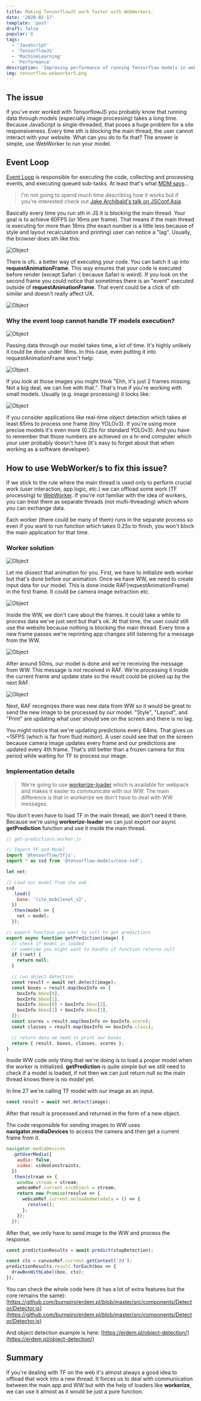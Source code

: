 ```yaml
---
title: Making TensorflowJS work faster with WebWorkers.
date: '2020-02-17'
template: 'post'
draft: false
popular: 0
tags:
  - 'JavaScript'
  - 'TensorflowJS'
  - 'MachineLearning'
  - 'Performance'
description: 'Improving performance of running Tensorflow models in web applications.'
img: tensorflow-webworker5.png
---
```


## The issue

If you've ever worked with TensorflowJS you probably know that running data through models (especially image processing) takes a long time. Because JavaScript is single-threaded, that poses a huge problem for a site responsiveness. Every time sth is blocking the main thread, the user cannot interact with your website. What can you do to fix that? The answer is simple, use WebWorker to run your model.

## Event Loop

[Event Loop](https://html.spec.whatwg.org/multipage/webappapis.html#event-loops) is responsible for executing the code, collecting and processing events, and executing queued sub-tasks. At least that's what [MDM says](https://developer.mozilla.org/en-US/docs/Web/JavaScript/EventLoop)...

> I'm not going to spend much time describing how it works but if you're interested check out [Jake Archibald's talk on JSConf.Asia](https://www.youtube.com/watch?v=cCOL7MC4Pl0)

Basically every time you run sth in JS it is blocking the main thread. Your goal is to achieve 60FPS (or 16ms per frame). That means if the main thread is executing for more than 16ms (the exact number is a little less because of style and layout recalculation and printing) user can notice a "lag". Usually, the browser does sth like this:

![Object](./tensorflow-webworker-std-render.png)

There is ofc. a better way of executing your code. You can batch it up into **requestAnimationFrame**. This way ensures that your code is executed before render (except Safari :( because Safari is weird). If you look on the second frame you could notice that sometimes there is an "event" executed outside of **requestAnimationFrame**. That event could be a click of sth similar and doesn't really affect UX.

![Object](./tensorflow-webworker-raf-render.png)

### Why the event loop cannot handle TF models execution?

![Object](./tensorflow-webworker-std.png)

Passing data through our model takes time, a lot of time. It's highly unlikely it could be done under 16ms. In this case, even putting it into requestAnimationFrame won't help:

![Object](./tensorflow-webworker-raf.png)

If you look at those images you might think "Ehh, it's just 2 frames missing. Not a big deal, we can live with that.". That's true if you're working with small models. Usually (e.g. image processing) it looks like:

![Object](./tensorflow-webworker-length.png)

If you consider applications like real-time object detection which takes at least 65ms to process one frame (tiny YOLOv3). If you're using more precise models it's even more (0.25s for standard YOLOv3). And you have to remember that those numbers are achieved on a hi-end computer which your user probably doesn't have (it's easy to forget about that when working as a software developer).

## How to use WebWorker/s to fix this issue?

If we stick to the rule where the main thread is used only to perform crucial work (user interaction, app logic, etc.) we can offload some work (TF processing) to [WebWorker](https://developer.mozilla.org/en-US/docs/Web/API/Web_Workers_API/Using_web_workers). If you're not familiar with the idea of workers, you can treat them as separate threads (not multi-threading) which whom you can exchange data.

Each worker (there could be many of them) runs in the separate process so even if you want to run function which takes 0.25s to finish, you won't block the main application for that time.

### Worker solution

![Object](./tensorflow-webworker.gif)

Let me dissect that animation for you. First, we have to initialize web worker but that's done before our animation. Once we have WW, we need to create input data for our model. This is done inside RAF(requestAnimationFrame) in the first frame. It could be camera image extraction etc.

![Object](<./tensorflow-webworker1.png>)

Inside the WW, we don't care about the frames. It could take a while to process data we've just sent but that's ok. At that time, the user could still use the website because nothing is blocking the main thread. Every time a new frame passes we're reprinting app changes still listening for a message from the WW.

![Object](<./tensorflow-webworker5.png>)

After around 50ms, our model is done and we're receiving the message from WW. This message is not received in RAF. We're processing it inside the current frame and update state so the result could be picked up by the next RAF.

![Object](<./tensorflow-webworker7.png>)

Next, RAF recognizes there was new data from WW so it would be great to send the new image to be processed by our model. "Style", "Layout", and "Print" are updating what user should see on the screen and there is no lag.

You might notice that we're updating predictions every 64ms. That gives us ~15FPS (which is far from fluid motion). A user could see that on the screen because camera image updates every frame and our predictions are updated every 4th frame. That's still better than a frozen camera for this period while waiting for TF to process our image.

### Implementation details

> We're going to use [workerize-loader](https://github.com/developit/workerize-loader) which is available for webpack and makes it easier to communicate with our WW. The main difference is that in workerize we don't have to deal with WW messages.

You don't even have to load TF in the main thread, we don't need it there. Because we're using __workerize-loader__ we can just export our async **getPrediction** function and use it inside the main thread.

```javascript
// get-predictions.worker.js

// Import TF and Model
import '@tensorflow/tfjs';
import * as ssd from '@tensorflow-models/coco-ssd';

let net;

// Load our model from the web
ssd
  .load({
    base: 'lite_mobilenet_v2',
  })
  .then(model => {
    net = model;
  });

// export function you want to call to get predictions
export async function getPrediction(image) {
  // check if model is loaded
  // sometime you might want to handle if function returns null
  if (!net) {
    return null;
  }

  // run object detection
  const result = await net.detect(image);
  const boxes = result.map(boxInfo => [
    boxInfo.bbox[0],
    boxInfo.bbox[1],
    boxInfo.bbox[0] + boxInfo.bbox[2],
    boxInfo.bbox[1] + boxInfo.bbox[3],
  ]);
  const scores = result.map(boxInfo => boxInfo.score);
  const classes = result.map(boxInfo => boxInfo.class);

  // return data we need to print our boxes
  return { result, boxes, classes, scores };
}
```

Inside WW code only thing that we're doing is to load a proper model when the worker is initialized. **getPrediction** is quite simple but we still need to check if a model is loaded, if not then we can just return null so the main thread knows there is no model yet.

In line 27 we're calling TF model with our image as an input.

```javascript
const result = await net.detect(image);
```

After that result is processed and returned in the form of a new object.

The code responsible for sending images to WW uses **navigator.mediaDevices** to access the camera and then get a current frame from it.

```javascript
navigator.mediaDevices
  .getUserMedia({
    audio: false,
    video: videoConstraints,
  })
  .then(stream => {
    window.stream = stream;
    webcamRef.current.srcObject = stream;
    return new Promise(resolve => {
      webcamRef.current.onloadedmetadata = () => {
        resolve();
      };
    });
  });
```

After that, we only have to send image to the WW and process the response.

```javascript
const predictionResults = await predict(stopDetection);

const ctx = canvasRef.current.getContext('2d');
predictionResults.result.forEach(box => {
  drawBoxWithLabel(box, ctx);
});
```

You can check the whole code here (it has a lot of extra features but the core remains the same):
[https://github.com/burnpiro/erdem.pl/blob/master/src/components/Detector/Detector.js](https://github.com/burnpiro/erdem.pl/blob/master/src/components/Detector/Detector.js)

And object detection example is here:
[https://erdem.pl/object-detection/](https://erdem.pl/object-detection/)

## Summary

If you're dealing with TF on the web it's almost always a good idea to offload that work into a new thread. It forces us to deal with communication between the main app and WW but with the help of loaders like __workerize__, we can use it almost as it would be just a pure function.